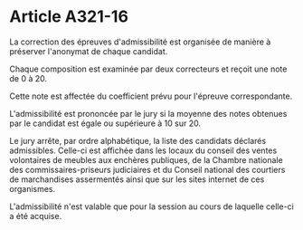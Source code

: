 # Article A321-16

<p>La correction des épreuves d'admissibilité est organisée de manière à préserver l'anonymat de chaque candidat.</p><p>Chaque composition est examinée par deux correcteurs et reçoit une note de 0 à 20.</p><p>Cette note est affectée du coefficient prévu pour l'épreuve correspondante.</p><p>L'admissibilité est prononcée par le jury si la moyenne des notes obtenues par le candidat est égale ou supérieure à 10 sur 20.</p><p>Le jury arrête, par ordre alphabétique, la liste des candidats déclarés admissibles. Celle-ci est affichée dans les locaux du conseil des ventes volontaires de meubles aux enchères publiques, de la Chambre nationale des commissaires-priseurs judiciaires et du Conseil national des courtiers de marchandises assermentés ainsi que sur les sites internet de ces organismes.</p><p>L'admissibilité n'est valable que pour la session au cours de laquelle celle-ci a été acquise.</p>